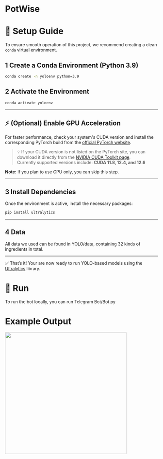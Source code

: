 # PotWise

# 🔧 Setup Guide

To ensure smooth operation of this project, we recommend creating a clean `conda` virtual environment.

## 1 Create a Conda Environment (Python 3.9)

```bash
conda create -n yoloenv python=3.9
```

## 2 Activate the Environment

```bash
conda activate yoloenv
```

---

## ⚡ (Optional) Enable GPU Acceleration

For faster performance, check your system's CUDA version and install the corresponding PyTorch build from the [official PyTorch website](https://pytorch.org/).

> 💡 If your CUDA version is not listed on the PyTorch site, you can download it directly from the [NVIDIA CUDA Toolkit page](https://developer.nvidia.com/cuda-downloads).  
> Currently supported versions include: **CUDA 11.8, 12.4, and 12.6**

**Note:** If you plan to use CPU only, you can skip this step.

---

## 3 Install Dependencies

Once the environment is active, install the necessary packages:

```bash
pip install ultralytics
```

---

## 4 Data

All data we used can be found in YOLO/data, containing 32 kinds of ingredients in total.

---

✅ That’s it! Your are now ready to run YOLO-based models using the [Ultralytics](https://github.com/ultralytics/ultralytics) library.

# 🚀 Run

To run the bot locally, you can run Telegram Bot/Bot.py

# Example Output

<img src="https://github.com/user-attachments/assets/0dd5b570-51b1-4c37-a9d8-33d14e215fe7" width="400"/>


